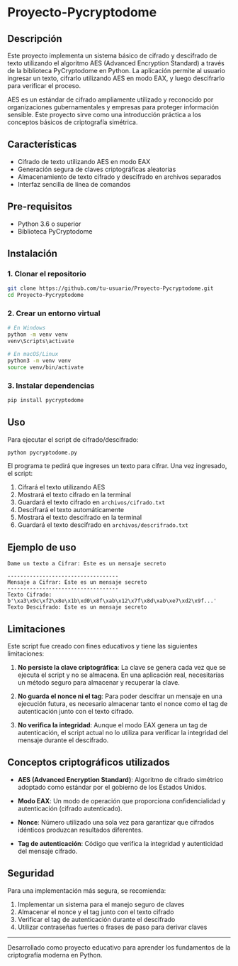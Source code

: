 # Proyecto-Pycryptodome

## Descripción
Este proyecto implementa un sistema básico de cifrado y descifrado de texto utilizando el algoritmo AES (Advanced Encryption Standard) a través de la biblioteca PyCryptodome en Python. La aplicación permite al usuario ingresar un texto, cifrarlo utilizando AES en modo EAX, y luego descifrarlo para verificar el proceso.

AES es un estándar de cifrado ampliamente utilizado y reconocido por organizaciones gubernamentales y empresas para proteger información sensible. Este proyecto sirve como una introducción práctica a los conceptos básicos de criptografía simétrica.

## Características
- Cifrado de texto utilizando AES en modo EAX
- Generación segura de claves criptográficas aleatorias
- Almacenamiento de texto cifrado y descifrado en archivos separados
- Interfaz sencilla de línea de comandos

## Pre-requisitos
- Python 3.6 o superior
- Biblioteca PyCryptodome

## Instalación

### 1. Clonar el repositorio
```bash
git clone https://github.com/tu-usuario/Proyecto-Pycryptodome.git
cd Proyecto-Pycryptodome
```

### 2. Crear un entorno virtual
```bash
# En Windows
python -m venv venv
venv\Scripts\activate

# En macOS/Linux
python3 -m venv venv
source venv/bin/activate
```

### 3. Instalar dependencias
```bash
pip install pycryptodome
```

## Uso
Para ejecutar el script de cifrado/descifrado:

```bash
python pycryptodome.py
```

El programa te pedirá que ingreses un texto para cifrar. Una vez ingresado, el script:
1. Cifrará el texto utilizando AES
2. Mostrará el texto cifrado en la terminal
3. Guardará el texto cifrado en `archivos/cifrado.txt`
4. Descifrará el texto automáticamente
5. Mostrará el texto descifrado en la terminal
6. Guardará el texto descifrado en `archivos/descrifrado.txt`

## Ejemplo de uso

```
Dame un texto a Cifrar: Este es un mensaje secreto

-----------------------------------
Mensaje a Cifrar: Este es un mensaje secreto
-----------------------------------
Texto Cifrado: b'\xa3\x9c\xf2\x8e\x1b\xd0\x8f\xab\x12\x7f\x8d\xab\xe7\xd2\x9f...'
Texto Descifrado: Este es un mensaje secreto
```

## Limitaciones

Este script fue creado con fines educativos y tiene las siguientes limitaciones:

1. **No persiste la clave criptográfica**: La clave se genera cada vez que se ejecuta el script y no se almacena. En una aplicación real, necesitarías un método seguro para almacenar y recuperar la clave.

2. **No guarda el nonce ni el tag**: Para poder descifrar un mensaje en una ejecución futura, es necesario almacenar tanto el nonce como el tag de autenticación junto con el texto cifrado.

3. **No verifica la integridad**: Aunque el modo EAX genera un tag de autenticación, el script actual no lo utiliza para verificar la integridad del mensaje durante el descifrado.

## Conceptos criptográficos utilizados

- **AES (Advanced Encryption Standard)**: Algoritmo de cifrado simétrico adoptado como estándar por el gobierno de los Estados Unidos.
  
- **Modo EAX**: Un modo de operación que proporciona confidencialidad y autenticación (cifrado autenticado).
  
- **Nonce**: Número utilizado una sola vez para garantizar que cifrados idénticos produzcan resultados diferentes.
  
- **Tag de autenticación**: Código que verifica la integridad y autenticidad del mensaje cifrado.

## Seguridad

Para una implementación más segura, se recomienda:

1. Implementar un sistema para el manejo seguro de claves
2. Almacenar el nonce y el tag junto con el texto cifrado
3. Verificar el tag de autenticación durante el descifrado
4. Utilizar contraseñas fuertes o frases de paso para derivar claves

---

Desarrollado como proyecto educativo para aprender los fundamentos de la criptografía moderna en Python.